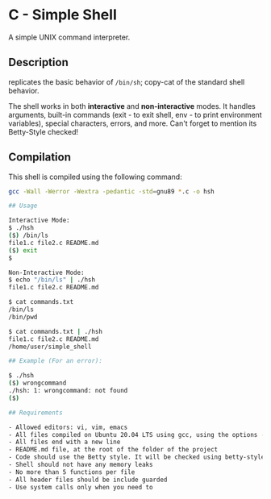 # C - Simple Shell
A simple UNIX command interpreter.

## Description
replicates the basic behavior of `/bin/sh`; copy-cat of the standard shell behavior.

The shell works in both **interactive** and **non-interactive** modes. It handles arguments, built-in
commands (exit - to exit shell, env - to print environment variables), special characters, errors,
and more. Can't forget to mention its Betty-Style checked!

## Compilation

This shell is compiled using the following command:

```bash
gcc -Wall -Werror -Wextra -pedantic -std=gnu89 *.c -o hsh

## Usage

Interactive Mode:
$ ./hsh
($) /bin/ls
file1.c file2.c README.md
($) exit
$

Non-Interactive Mode:
$ echo "/bin/ls" | ./hsh
file1.c file2.c README.md

$ cat commands.txt
/bin/ls
/bin/pwd

$ cat commands.txt | ./hsh
file1.c file2.c README.md
/home/user/simple_shell

## Example (For an error):

$ ./hsh
($) wrongcommand
./hsh: 1: wrongcommand: not found
($)

## Requirements

- Allowed editors: vi, vim, emacs
- All files compiled on Ubuntu 20.04 LTS using gcc, using the options -Wall -Werror -Wextra -pedantic -std=gnu89
- All files end with a new line
- README.md file, at the root of the folder of the project
- Code should use the Betty style. It will be checked using betty-style.pl and betty-doc.pl
- Shell should not have any memory leaks
- No more than 5 functions per file
- All header files should be include guarded
- Use system calls only when you need to
